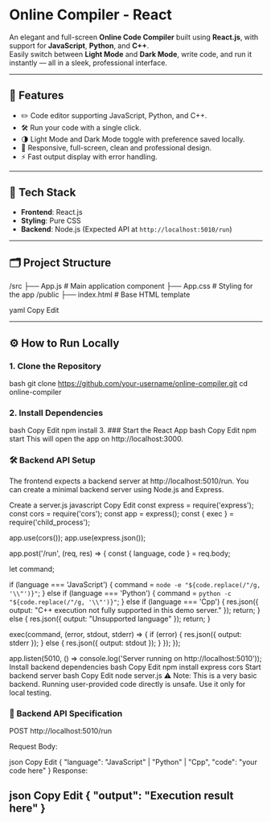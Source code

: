 
# Online Compiler - React

An elegant and full-screen **Online Code Compiler** built using **React.js**, with support for **JavaScript**, **Python**, and **C++**.  
Easily switch between **Light Mode** and **Dark Mode**, write code, and run it instantly — all in a sleek, professional interface.

---

## 🚀 Features

- ✏️ Code editor supporting JavaScript, Python, and C++.
- 🛠️ Run your code with a single click.
- 🌗 Light Mode and Dark Mode toggle with preference saved locally.
- 🎨 Responsive, full-screen, clean and professional design.
- ⚡ Fast output display with error handling.

---

## 🧩 Tech Stack

- **Frontend**: React.js
- **Styling**: Pure CSS
- **Backend**: Node.js (Expected API at `http://localhost:5010/run`)

---

## 🗂️ Project Structure
/src ├── App.js # Main application component ├── App.css # Styling for the app /public ├── index.html # Base HTML template

yaml
Copy
Edit

---

## ⚙️ How to Run Locally

### 1. Clone the Repository
bash
git clone https://github.com/your-username/online-compiler.git
cd online-compiler
### 2. Install Dependencies

bash
Copy
Edit
npm install
3. ### Start the React App
bash
Copy
Edit
npm start
This will open the app on http://localhost:3000.

### 🛠 Backend API Setup
The frontend expects a backend server at http://localhost:5010/run.
You can create a minimal backend server using Node.js and Express.

Create a server.js
javascript
Copy
Edit
const express = require('express');
const cors = require('cors');
const app = express();
const { exec } = require('child_process');

app.use(cors());
app.use(express.json());

app.post('/run', (req, res) => {
  const { language, code } = req.body;

  let command;

  if (language === 'JavaScript') {
    command = `node -e "${code.replace(/"/g, '\\"')}"`;
  } else if (language === 'Python') {
    command = `python -c "${code.replace(/"/g, '\\"')}"`;
  } else if (language === 'Cpp') {
    res.json({ output: "C++ execution not fully supported in this demo server." });
    return;
  } else {
    res.json({ output: "Unsupported language" });
    return;
  }

  exec(command, (error, stdout, stderr) => {
    if (error) {
      res.json({ output: stderr });
    } else {
      res.json({ output: stdout });
    }
  });
});

app.listen(5010, () => console.log('Server running on http://localhost:5010'));
Install backend dependencies
bash
Copy
Edit
npm install express cors
Start backend server
bash
Copy
Edit
node server.js
⚠️ Note: This is a very basic backend. Running user-provided code directly is unsafe. Use it only for local testing.

### 📡 Backend API Specification
POST http://localhost:5010/run

Request Body:

json
Copy
Edit
{
  "language": "JavaScript" | "Python" | "Cpp",
  "code": "your code here"
}
Response:

json
Copy
Edit
{
  "output": "Execution result here"
}
---

